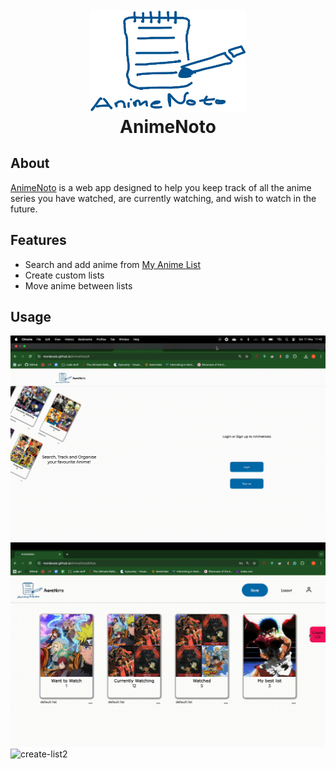 
<h1 align="center">
  <br>
<a href="https://mordecaio.github.io/AnimeNoto/#"><img src="https://raw.githubusercontent.com/MordecaiO/AnimeNoto/main/root/frontend/public/animenoto_logo_main.png" alt="AnimeNoto" width="250"></a>
<br>
AnimeNoto
<br>
</h1>

## About

[AnimeNoto](https://mordecaio.github.io/AnimeNoto/#) is a web app designed to help you keep track of all the anime series you have watched, are currently watching, and wish to watch in the future.

## Features
- Search and add anime from [My Anime List](https://myanimelist.net/)
- Create custom lists 
- Move anime between lists

## Usage
<img src="https://github.com/MordecaiO/AnimeNoto/blob/main/root/frontend/public/anime_noto_sign_in.gif" alt="sign-in" width="800">
<br>
<img src="https://github.com/MordecaiO/AnimeNoto/blob/main/root/frontend/public/create-list1.gif" alt="create-list1" width="800">
<br>
<img src="https://github.com/MordecaiO/AnimeNoto/blob/main/root/frontend/public/create-list2.gif" alt="create-list2" width="800">
